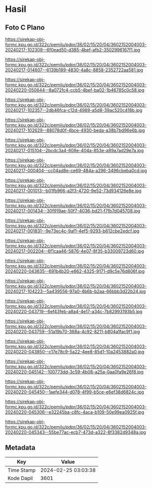# Hasil

## Foto C Plano

https://sirekap-obj-formc.kpu.go.id/322c/pemilu/pdpr/36/02/15/20/04/3602152004003-20240217-102309--6f0ead50-d385-4bef-afb2-3502996167f1.jpg

https://sirekap-obj-formc.kpu.go.id/322c/pemilu/pdpr/36/02/15/20/04/3602152004003-20240217-014607--6139b189-4830-4a8c-8858-2352722aa581.jpg

https://sirekap-obj-formc.kpu.go.id/322c/pemilu/pdpr/36/02/15/20/04/3602152004003-20240220-050644--8a072fc4-ccb5-4bef-ba02-1b46785c0c58.jpg

https://sirekap-obj-formc.kpu.go.id/322c/pemilu/pdpr/36/02/15/20/04/3602152004003-20240217-102357--2db46fca-c12d-4989-a5d8-39ac520c418b.jpg

https://sirekap-obj-formc.kpu.go.id/322c/pemilu/pdpr/36/02/15/20/04/3602152004003-20240217-102629--88078d0f-4bce-4930-beda-a38b7bd96e6b.jpg

https://sirekap-obj-formc.kpu.go.id/322c/pemilu/pdpr/36/02/15/20/04/3602152004003-20240217-015104--2bcdc3a4-608e-404a-853e-a89a7ad29e7a.jpg

https://sirekap-obj-formc.kpu.go.id/322c/pemilu/pdpr/36/02/15/20/04/3602152004003-20240217-000404--cc04ad8e-ce69-484a-a296-3496cbeba0cd.jpg

https://sirekap-obj-formc.kpu.go.id/322c/pemilu/pdpr/36/02/15/20/04/3602152004003-20240217-001013--b01fb966-a2f3-4720-9e52-73d934126e8e.jpg

https://sirekap-obj-formc.kpu.go.id/322c/pemilu/pdpr/36/02/15/20/04/3602152004003-20240217-001434--30f919ae-50f7-4036-bd21-f7fb7d045708.jpg

https://sirekap-obj-formc.kpu.go.id/322c/pemilu/pdpr/36/02/15/20/04/3602152004003-20240217-001831--9e73ec4c-9af1-4ef5-9293-b612cbe2edcf.jpg

https://sirekap-obj-formc.kpu.go.id/322c/pemilu/pdpr/36/02/15/20/04/3602152004003-20240217-002204--6f1caa46-5876-4e07-8f35-b33009723d60.jpg

https://sirekap-obj-formc.kpu.go.id/322c/pemilu/pdpr/36/02/15/20/04/3602152004003-20240220-043635--691b4b20-e662-4325-9171-d9c5e76d806f.jpg

https://sirekap-obj-formc.kpu.go.id/322c/pemilu/pdpr/36/02/15/20/04/3602152004003-20240217-104223--5a439556-97a0-4b6b-b2aa-66bbb3d22b24.jpg

https://sirekap-obj-formc.kpu.go.id/322c/pemilu/pdpr/36/02/15/20/04/3602152004003-20240220-043719--6ef43feb-a8a4-4e17-a34c-7b82993193b5.jpg

https://sirekap-obj-formc.kpu.go.id/322c/pemilu/pdpr/36/02/15/20/04/3602152004003-20240220-043759--51a19b70-368a-4c92-8211-b804a1fac9f1.jpg

https://sirekap-obj-formc.kpu.go.id/322c/pemilu/pdpr/36/02/15/20/04/3602152004003-20240220-043850--c17e78c9-5a22-4ee8-85d1-10a2453882a0.jpg

https://sirekap-obj-formc.kpu.go.id/322c/pemilu/pdpr/36/02/15/20/04/3602152004003-20240220-045142--100773dd-3c59-4b08-a25a-0aa0fa9e26f8.jpg

https://sirekap-obj-formc.kpu.go.id/322c/pemilu/pdpr/36/02/15/20/04/3602152004003-20240220-045450--1aefe344-d078-4f99-b5ce-e6ef38d6824c.jpg

https://sirekap-obj-formc.kpu.go.id/322c/pemilu/pdpr/36/02/15/20/04/3602152004003-20240220-045306--e32245ba-c8fc-4aca-b109-50e99ea0925f.jpg

https://sirekap-obj-formc.kpu.go.id/322c/pemilu/pdpr/36/02/15/20/04/3602152004003-20240220-045343--55be77ac-ecb7-473d-a322-8f3382d9348a.jpg


## Metadata

| Key        | Value               |
| ---------- | ------------------- |
| Time Stamp | 2024-02-25 03:03:38 |
| Kode Dapil | 3601                |



